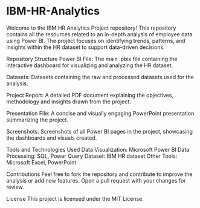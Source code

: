 # IBM-HR-Analytics
Welcome to the IBM HR Analytics Project repository! This repository contains all the resources related to an in-depth analysis of employee data using Power BI. The project focuses on identifying trends, patterns, and insights within the HR dataset to support data-driven decisions.

Repository Structure
Power BI File:
The main .pbix file containing the interactive dashboard for visualizing and analyzing the HR dataset.

Datasets:
Datasets containing the raw and processed datasets used for the analysis.

Project Report:
A detailed PDF document explaining the objectives, methodology and insights drawn from the project.

Presentation File:
A concise and visually engaging PowerPoint presentation summarizing the project.

Screenshots:
Screenshots of all Power BI pages in the project, showcasing the dashboards and visuals created.

Tools and Technologies Used
Data Visualization: Microsoft Power BI
Data Processing: SQL, Power Query
Dataset: IBM HR dataset
Other Tools: Microsoft Excel, PowerPoint

Contributions
Feel free to fork the repository and contribute to improve the analysis or add new features. Open a pull request with your changes for review.

License
This project is licensed under the MIT License.

